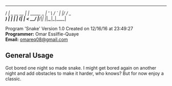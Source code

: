   
  
 ____              _        
/ ___| _ __   __ _| | _____ 
\___ \| '_ \ / _` | |/ / _ \
 ___) | | | | (_| |   <  __/
|____/|_| |_|\__,_|_|\_\___|
                            
  
  
Program 'Snake' Version 1.0 Created on 12/16/16 at 23:49:27  
__Programmer:__ Omar Essilfie-Quaye  
__Email:__ omareq08@gmail.com  
  
## General Usage

Got bored one night so made snake. I might get bored again on another night and add obstacles to make it harder, who knows? But for now enjoy a classic.
